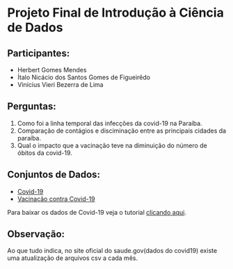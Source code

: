 # Projeto Final de Introdução à Ciência de Dados
 
## Participantes:
- Herbert Gomes Mendes
- Ítalo Nicácio dos Santos Gomes de Figueirêdo
- Vinícius Vieri Bezerra de Lima
 
## Perguntas:
 
1. Como foi a linha temporal das infecções da covid-19 na Paraíba.
2. Comparação de contágios e disciminação entre as principais cidades da paraíba.
3. Qual o impacto que a vacinação teve na diminuição do número de óbitos da covid-19.
 
## Conjuntos de Dados:
- [Covid-19](https://covid.saude.gov.br/)
- [Vacinação contra Covid-19](https://opendatasus.saude.gov.br/group/dados-do-coranavirus)

Para baixar os dados de Covid-19 veja o tutorial [clicando aqui](data/README.md).

## Observação:
Ao que tudo indica, no site oficial do saude.gov(dados do covid19) existe uma atualização de arquivos csv a cada mês. 



